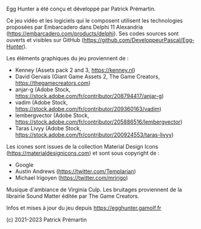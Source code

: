 Egg Hunter a été conçu et développé par Patrick Prémartin.

Ce jeu vidéo et les logiciels qui le composent utilisent les technologies proposées par Embarcadero dans Delphi 11 Alexandria (https://embarcadero.com/products/delphi). Ses codes sources sont ouverts et visibles sur GitHub (https://github.com/DeveloppeurPascal/Egg-Hunter).

Les éléments graphiques du jeu proviennent de :
* Kenney (Assets pack 2 and 3, https://kenney.nl)
* David Gervais (Giant Game Assets 2, The Game Creators, https://thegamecreators.com)
* anjar-g (Adobe Stock, https://stock.adobe.com/fr/contributor/208794417/anjar-g)
* vadim (Adobe Stock, https://stock.adobe.com/fr/contributor/209360163/vadim)
* lembergvector (Adobe Stock, https://stock.adobe.com/fr/contributor/205886516/lembergvector)
* Taras Livyy (Adobe Stock, https://stock.adobe.com/fr/contributor/200924553/taras-livyy)

Les icones sont issues de la collection Material Design Icons (https://materialdesignicons.com) et sont sous copyright de :
* Google
* Austin Andrews (https://twitter.com/Templarian)
* Michael Irigoyen (https://twitter.com/mririgo)

Musique d'ambiance de Virginia Culp.
Les bruitages proviennent de la librairie Sound Matter éditée par The Game Creators.

Infos et mises à jour du jeu depuis https://egghunter.gamolf.fr

(c) 2021-2023 Patrick Prémartin